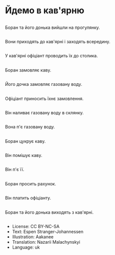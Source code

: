 # Йдемо в кав'ярню

##
Боран та його донька вийшли на прогулянку.

##
Вони приходять до кав'ярні і заходять всередину.

##
У кав'ярні офіціант проводить їх до столика.

##
Боран замовляє каву.

##
Його дочка замовляє газовану воду.

##
Офіціант приносить їхнє замовлення.

##
Він наливає газовану воду в склянку.

##
Вона п'є газовану воду.

##
Боран цукрує каву.

##
Він помішує каву.

##
Він п'є її.

##
Боран просить рахунок.

##
Він платить офіціанту.

##
Боран та його донька виходять з кав'ярні.

##
* License: CC BY-NC-SA
* Text: Espen Stranger-Johannessen
* Illustration: Aakanee
* Translation: Nazarii Malachynskyi
* Language: uk
